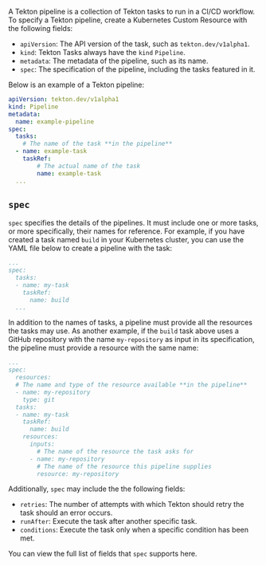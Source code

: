 A Tekton pipeline is a collection of Tekton tasks to run in a CI/CD workflow.
To specify a Tekton pipeline, create a Kubernetes Custom Resource with the
following fields:

* `apiVersion`: The API version of the task, such as `tekton.dev/v1alpha1`.
* `kind`: Tekton Tasks always have the `kind` `Pipeline`.
* `metadata`: The metadata of the pipeline, such as its name.
* `spec`: The specification of the pipeline, including the tasks featured in it.

Below is an example of a Tekton pipeline:

```yaml
apiVersion: tekton.dev/v1alpha1
kind: Pipeline
metadata:
  name: example-pipeline
spec:
  tasks:
    # The name of the task **in the pipeline**
  - name: example-task
    taskRef:
        # The actual name of the task
        name: example-task
  ...
```

## `spec`

`spec` specifies the details of the pipelines. It must include one or more
tasks, or more specifically, their names for reference. For example,
if you have created a task named `build` in your Kubernetes cluster, you can
use the YAML file below to create a pipeline with the task:

```yaml
...
spec:
  tasks:
  - name: my-task
    taskRef:
      name: build
  ...
```

In addition to the names of tasks, a pipeline must provide all the resources
the tasks may use. As another example, if the `build` task above uses a
GitHub repository with the name `my-repository` as input in its specification,
the pipeline must provide a resource with the same name:

```yaml
...
spec:
  resources:
  # The name and type of the resource available **in the pipeline**
  - name: my-repository
    type: git
  tasks:
  - name: my-task
    taskRef:
      name: build
    resources:
      inputs:
        # The name of the resource the task asks for
      - name: my-repository
        # The name of the resource this pipeline supplies
        resource: my-repository
```

Additionally, `spec` may include the the following fields:

* `retries`: The number of attempts with which Tekton should retry the task
should an error occurs.
* `runAfter`: Execute the task after another specific task.
* `conditions`: Execute the task only when a specific condition has been met.

You can view the full list of fields that `spec` supports here.
